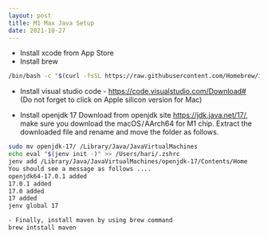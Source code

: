```yaml
---
layout: post
title: M1 Max Java Setup
date: 2021-10-27
---
```


- Install xcode from App Store
- Install brew

```bash
/bin/bash -c "$(curl -fsSL https://raw.githubusercontent.com/Homebrew/install/HEAD/install.sh)"
```

- Install visual studio code - https://code.visualstudio.com/Download# (Do not forget to click on Apple silicon version for Mac)

- Install openjdk 17
Download from openjdk site https://jdk.java.net/17/, make sure you download the macOS / AArch64	for M1 chip.
Extract the downloaded file and rename and move the folder as follows.

```bash
sudo mv openjdk-17/ /Library/Java/JavaVirtualMachines
echo eval "$(jenv init -)" >> /Users/hari/.zshrc
jenv add /Library/Java/JavaVirtualMachines/openjdk-17/Contents/Home
You should see a message as follows ....
openjdk64-17.0.1 added
17.0.1 added
17.0 added
17 added
jenv global 17

- Finally, install maven by using brew command
brew intstall maven



